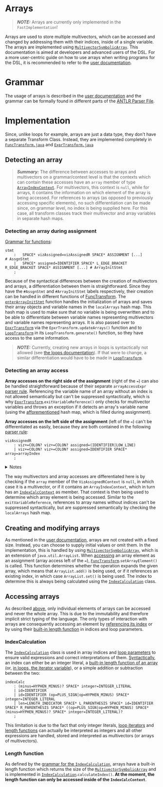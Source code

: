 # Arrays
>**_NOTE:_** Arrays are currently only implemented in the `FastImplementation`!

Arrays are used to store multiple multivectors, which can be accessed and changed by addressing them with their indices, inside of a single variable. The arrays are implemented using [`MultivectorSymbolicArray`](https://github.com/orat/GACalcAPI/blob/master/src/main/java/de/orat/math/gacalc/api/MultivectorSymbolicArray.java). This documentation is aimed at developers and advanced users of the DSL. For a more user-centric guide on how to use arrays when writing programs for the DSL, it is recommended to refer to the [user documentation](documentation_ARRAYS_users.md).

# Grammar
The usage of arrays is described in the [user documentation](documentation_ARRAYS_users.md) and the grammar can be formally found in different parts of the [ANTLR Parser File](DSL4GA_Common/src/main/antlr4/de/dhbw/rahmlab/dsl4ga/common/parsing/GeomAlgeParser.g4).

# Implementation
Since, unlike loops for example, arrays are just a data type, they don't have a separate Transform Class. Instead, they are implemented completely in [`FuncTransform.java`](DSL4GA_Impl_Fast/src/main/java/de/dhbw/rahmlab/dsl4ga/impl/fast/parsing/astConstruction/FuncTransform.java) and [`ExprTransform.java`](DSL4GA_Impl_Fast/src/main/java/de/dhbw/rahmlab/dsl4ga/impl/fast/parsing/astConstruction/ExprTransform.java)

## Detecting an array
>**_Summary:_** The difference between accesses to arrays and multivectors on a grammar/context level is that the contexts which can contain these accesses have an `array` member of type [`ArrayIndexContext`](#indexcalculation). For multivectors, this context is `null`, while for arrays, it contains the information on which element of the array is being accessed. For references to arrays (as opposed to previously accessing specific elements), no such differentiation can be made since, on grammar level, no index is being supplied here. For this case, all transform classes track their multivector and array variables in separate hash maps.

### Detecting an array during assignment
[Grammar for functions](DSL4GA_Common/src/main/antlr4/de/dhbw/rahmlab/dsl4ga/common/parsing/GeomAlgeParser.g4): 
```ANTLR
stmt
	:	SPACE* vizAssigned=vizAssignedR SPACE* ASSIGNMENT [...] 								# AssgnStmt
	| 	SPACE* assigned=IDENTIFIER SPACE* L_EDGE_BRACKET R_EDGE_BRACKET SPACE* ASSIGNMENT [...] # ArrayInitStmt
	;
```

Because of the syntactical differences between the creation of multivectors and arrays, a differentiation between them is straightforward. Since they have the `#AssgnStmt` and `#ArrayInitStmt` labels respectively, their creation can be handled in different functions of [FuncTransform](DSL4GA_Impl_Fast/src/main/java/de/dhbw/rahmlab/dsl4ga/impl/fast/parsing/astConstruction/FuncTransform.java). The [`enterArrayInitStmt`](DSL4GA_Impl_Fast/src/main/java/de/dhbw/rahmlab/dsl4ga/impl/fast/parsing/astConstruction/FuncTransform.java) function handles the initialization of arrays and saves their array objects and variable names in the `localArrays` hash map. This hash map is used to make sure that no variable is being overwritten and to be able to differentiate between variable names representing multivectors and variable names representing arrays. It is also passed over to [`EpxrTransform`](DSL4GA_Impl_Fast/src/main/java/de/dhbw/rahmlab/dsl4ga/impl/fast/parsing/astConstruction/ExprTransform.java) via the `EpxrTransform.updateArrays()` function and to [`LoopTransform`](DSL4GA_Impl_Fast/src/main/java/de/dhbw/rahmlab/dsl4ga/impl/fast/parsing/astConstruction/LoopTransform.java) in its `LoopTransform.generate()` function, so they have access to the same information.

>**_NOTE:_** Currently, creating new arrays in loops is syntactically not allowed (see [the loops documentation](documentation_LOOPS_developers.md)). If that were to change, a similar differentiation would have to be made in [`LoopTransform`](DSL4GA_Impl_Fast/src/main/java/de/dhbw/rahmlab/dsl4ga/impl/fast/parsing/astConstruction/LoopTransform.java).

### Detecting an array access
**Array accesses on the right side of the assignment** (right of the `=`) can also be handled straightforward because of their separate `arrayAccessExpr` [parser rule](DSL4GA_Common/src/main/antlr4/de/dhbw/rahmlab/dsl4ga/common/parsing/GeomAlgeParser.g4). Referencing the variable name of an array without an index is not allowed semantically but can't be suppressed syntactically, which is why [`EpxrTransform`](DSL4GA_Impl_Fast/src/main/java/de/dhbw/rahmlab/dsl4ga/impl/fast/parsing/astConstruction/ExprTransform.java).`exitVariableReference()` only checks for multivector variables and throws an exception if it detects an array's variable name (using the [afforementioned](#detecting-an-array-during-assignment) hash map, which is filled during assignment).

**Array accesses on the left side of the assignment** (left of the `=`) can't be differentiated as easily, because they are both contained in the following [parser rule](DSL4GA_Common/src/main/antlr4/de/dhbw/rahmlab/dsl4ga/common/parsing/GeomAlgeParser.g4):
```ANTLR
vizAssignedR
	: viz+=COLON? viz+=COLON? assigned=(IDENTIFIER|LOW_LINE)
	| viz+=COLON? viz+=COLON? assigned=IDENTIFIER SPACE* array=arrayIndex
	;
```
<details>
<summary>Notes</summary>

>_Two seperate rules are being used here, because else `LOW_LINE arrayIndex` would be allowed syntactically._

>_Array visualization is not implemented (yet)._
</details>

The way multivectors and array accesses are differentiated here is by checking if the `array` member of the `VizAssignedRContext` is `null`, in which case it is a multivector, or if it contains an `ArrayIndexContext`, which in turn has an [`IndexCalcContext`](#indexcalculation) as member. That context is then being used to determine which array element is being accessed. Similar to the `exitVariableReference`, references to array names without indices can't be suppressed syntactically, but are suppressed semantically by checking the `localArrays` hash map.  

## Creating and modifying arrays
As mentioned in the [user documentation](documentation_ARRAYS_users.md), arrays are not created with a fixed size. Instead, you can choose to supply initial values or omit them. In the implementation, this is handled by using [`MultivectorSymbolicArray`](https://github.com/orat/GACalcAPI/blob/master/src/main/java/de/orat/math/gacalc/api/MultivectorSymbolicArray.java), which is an extension of `java.util.ArrayList`. When [accessing](#detecting-an-array-access) an array element as an assignment (array access left of the `=`), [`FuncTransform`](DSL4GA_Impl_Fast/src/main/java/de/dhbw/rahmlab/dsl4ga/impl/fast/parsing/astConstruction/FuncTransform.java).`setArrayElement()` is called. This function determines whether the operation expands the given array, which means that `ArrayList.add()` is being used, or if it references an existing index, in which case `ArrayList.set()` is being used. The index to determine this is always being calculated using the [`IndexCalculation`](#indexcalculation) class.

## Accessing arrays
As described [above](#detecting-an-array), only individual elements of arrays can be accessed and never the whole array. This is due to the immutability and therefore implicit strict typing of the language. The only types of interaction with arrays are consequently accessing an element by [referencing its index](#indexcalculation) or by using their [built-in length function](#length-function) in indices and loop parameters.

### IndexCalculation
The [`IndexCalculation`](DSL4GA_Impl_Fast/src/main/java/de/dhbw/rahmlab/dsl4ga/impl/fast/parsing/astConstruction/_utils/IndexCalculation.java) class is used in array indices and [loop parameters](documentation_LOOPS_developers.md) to ensure valid expressions and correct interpretations of them. [Syntactically](DSL4GA_Common/src/main/antlr4/de/dhbw/rahmlab/dsl4ga/common/parsing/GeomAlgeParser.g4), an index can either be an integer literal, a [built-in length function of an array](#length-function) (or, [in loops, the iterator variable](documentation_LOOPS_developers.md)), or a simple addition or subtraction between the two:
```ANTLR
indexCalc
	: (minus=HYPHEN_MINUS)? SPACE* integer=INTEGER_LITERAL	
	| id=IDENTIFIER			
	| id=IDENTIFIER (op=PLUS_SIGN|op=HYPHEN_MINUS) SPACE* integer=INTEGER_LITERAL 
	| len=LENGTH_INDICATOR SPACE* L_PARENTHESIS SPACE* id=IDENTIFIER SPACE* R_PARENTHESIS SPACE* ((op=PLUS_SIGN|op=HYPHEN_MINUS) SPACE* (minus=HYPHEN_MINUS)? SPACE* integer=INTEGER_LITERAL)? 
	;
```
This limitation is due to the fact that only integer literals, [loop iterators](documentation_LOOPS_developers.md) and [length functions](#length-function) can actually be interpreted as integers and all other expressions are handled, stored and interpreted as multivectors (or arrays of multivectors).

### Length function
As defined by the [grammar for the `IndexCalculation`](#indexcalculation), arrays have a built-in length function which returns the size of the [`MultivectorSymbolicArray`](https://github.com/orat/GACalcAPI/blob/master/src/main/java/de/orat/math/gacalc/api/MultivectorSymbolicArray.java) and is implemented in [`IndexCalculation`](DSL4GA_Impl_Fast/src/main/java/de/dhbw/rahmlab/dsl4ga/impl/fast/parsing/astConstruction/_utils/IndexCalculation.java).`calculateIndex()`. **At the moment, the length function can only be accessed inside of the `IndexCalcContext`**.
